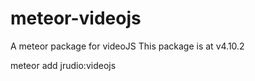 meteor-videojs
==============

A meteor package for videoJS
This package is at v4.10.2

meteor add jrudio:videojs
